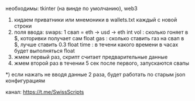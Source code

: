 необходимы: tkinter (на винде по умолчанию), web3

1) кидаем приватники или мнемоники в wallets.txt каждый с новой строки
2) поля ввода:
	swaps: 1 свап = eth -> usd -> eth int
	vol  : сколько гоняет в $, которивки получает сам float
	gas  : сколько ставить газ на свап в $, лучше ставить 0.3 float
	time : в течени какого времени в часах будет выполняться float
3) жмем первый раз, скрипт считает предварительные данные
4) жмем второй раз в течении 5 сек после первого, запускаются свапы


*) если нажать не вводя данные 2 раза, будет работать по старым json конфигурациям

канал: https://t.me/SwissScripts
